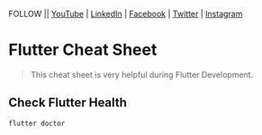FOLLOW || [YouTube](https://www.youtube.com/UsamaSarwar/) | [LinkedIn](https://www.linkedin.com/in/csUsamaSarwar/) | [Facebook](https://www.facebook.com/csUsamaSarwar/) | [Twitter](https://www.twitter.com/csUsamaSarwar/) | [Instagram](https://www.instagram.com/csUsamaSarwar/) 
# Flutter Cheat Sheet

> This cheat sheet is very helpful during Flutter Development.

## Check Flutter Health
```bash
flutter doctor
```